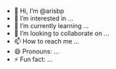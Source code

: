 - 👋 Hi, I’m @arisbp
- 👀 I’m interested in ...
- 🌱 I’m currently learning ...
- 💞️ I’m looking to collaborate on ...
- 📫 How to reach me ...
- 😄 Pronouns: ...
- ⚡ Fun fact: ...

<!---
arisbp/arisbp is a ✨ special ✨ repository because its `README.md` (this file) appears on your GitHub profile.
You can click the Preview link to take a look at your changes.
--->
